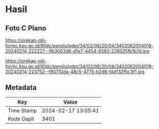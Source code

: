 # Hasil

## Foto C Plano

https://sirekap-obj-formc.kpu.go.id/90dc/pemilu/pdpr/34/02/06/20/04/3402062004019-20240214-222227--9b3003d6-d1e7-4454-9383-226025fb1b7d.jpg

https://sirekap-obj-formc.kpu.go.id/90dc/pemilu/pdpr/34/02/06/20/04/3402062004019-20240214-223752--f90710da-48c5-4775-b2d8-f4d132f5c3f1.jpg


## Metadata

| Key        | Value               |
| ---------- | ------------------- |
| Time Stamp | 2024-02-17 13:05:41 |
| Kode Dapil | 3401                |



